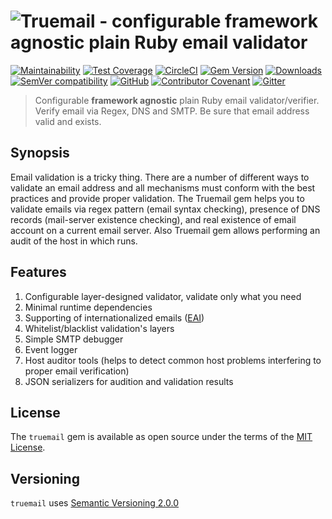 # ![Truemail - configurable framework agnostic plain Ruby email validator](https://truemail-rb.org/assets/images/truemail_logo.png)

[![Maintainability](https://api.codeclimate.com/v1/badges/0fea6d2e64d78d66b149/maintainability)](https://codeclimate.com/github/truemail-rb/truemail/maintainability)
[![Test Coverage](https://api.codeclimate.com/v1/badges/0fea6d2e64d78d66b149/test_coverage)](https://codeclimate.com/github/truemail-rb/truemail/test_coverage)
[![CircleCI](https://circleci.com/gh/truemail-rb/truemail/tree/master.svg?style=svg)](https://circleci.com/gh/truemail-rb/truemail/tree/master)
[![Gem Version](https://badge.fury.io/rb/truemail.svg)](https://badge.fury.io/rb/truemail)
[![Downloads](https://img.shields.io/gem/dt/truemail.svg?colorA=004d99&colorB=0073e6)](https://rubygems.org/gems/truemail)
[![SemVer compatibility](https://api.dependabot.com/badges/compatibility_score?dependency-name=truemail&package-manager=bundler&version-scheme=semver)](https://dependabot.com/compatibility-score.html?dependency-name=truemail&package-manager=bundler&version-scheme=semver)
[![GitHub](https://img.shields.io/github/license/truemail-rb/truemail-rack)](https://github.com/truemail-rb/truemail/blob/master/LICENSE.txt)
[![Contributor Covenant](https://img.shields.io/badge/Contributor%20Covenant-v1.4%20adopted-ff69b4.svg)](https://github.com/truemail-rb/truemail/blob/master/CODE_OF_CONDUCT.md)
[![Gitter](https://badges.gitter.im/truemail-rb/community.svg)](https://gitter.im/truemail-rb/community?utm_source=badge&utm_medium=badge&utm_campaign=pr-badge)

> Configurable **framework agnostic** plain Ruby email validator/verifier. Verify email via Regex, DNS and SMTP. Be sure that email address valid and exists.

## Synopsis

Email validation is a tricky thing. There are a number of different ways to validate an email address and all mechanisms must conform with the best practices and provide proper validation. The Truemail gem helps you to validate emails via regex pattern (email syntax checking), presence of DNS records (mail-server existence checking), and real existence of email account on a current email server. Also Truemail gem allows performing an audit of the host in which runs.

## Features

1. Configurable layer-designed validator, validate only what you need
2. Minimal runtime dependencies
3. Supporting of internationalized emails ([EAI](https://en.wikipedia.org/wiki/Email_address#Internationalization))
4. Whitelist/blacklist validation's layers
5. Simple SMTP debugger
6. Event logger
7. Host auditor tools (helps to detect common host problems interfering to proper email verification)
8. JSON serializers for audition and validation results

## License

The `truemail` gem is available as open source under the terms of the [MIT License](https://opensource.org/licenses/MIT).

## Versioning

`truemail` uses [Semantic Versioning 2.0.0](https://semver.org)
